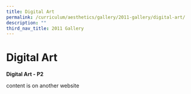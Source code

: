 ```yaml
---
title: Digital Art
permalink: /curriculum/aesthetics/gallery/2011-gallery/digital-art/
description: ""
third_nav_title: 2011 Gallery
---
```

# **Digital Art**

**Digital Art - P2**

content is on another website